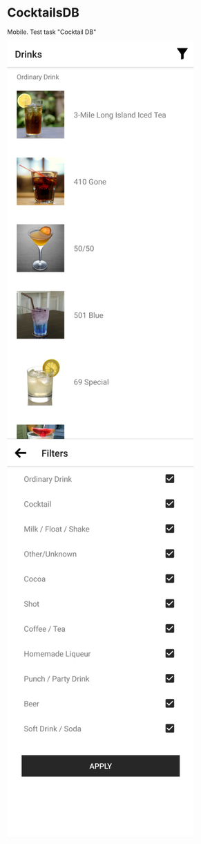 # CocktailsDB
Mobile. Test task "Cocktail DB"

<img src="img/drinks_list.jpg" width="432" height="920">
<img src="img/filters_list.jpg" width="432" height="920">

